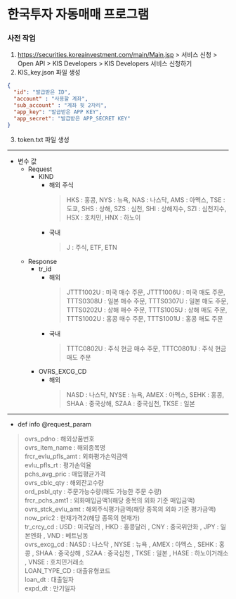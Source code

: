 # 한국투자 자동매매 프로그램

### 사전 작업
1. https://securities.koreainvestment.com/main/Main.jsp > 서비스 신청 > Open API > KIS Developers > KIS Developers 서비스 신청하기 
2. KIS_key.json 파일 생성
```json
{
  "id": "발급받은 ID",
  "account" : "사용할 계좌",
  "sub_account" : "계좌 뒷 2자리",
  "app_key": "발급받은 APP KEY",
  "app_secret": "발급받은 APP_SECRET KEY"
}
```
3. token.txt 파일 생성
---
* 변수 값
  * Request 
    * KIND 
      * 해외 주식
        > HKS : 홍콩, NYS : 뉴욕, NAS : 나스닥, AMS : 아멕스, TSE : 도쿄, SHS : 상해, SZS : 심천, SHI : 상해지수, SZI : 심천지수, HSX : 호치민, HNX : 하노이
      * 국내 
        > J : 주식, ETF, ETN
  * Response
    * tr_id
      * 해외
        > JTTT1002U : 미국 매수 주문, JTTT1006U : 미국 매도 주문, TTTS0308U : 일본 매수 주문, TTTS0307U : 일본 매도 주문, TTTS0202U : 상해 매수 주문, TTTS1005U : 상해 매도 주문, TTTS1002U : 홍콩 매수 주문, TTTS1001U : 홍콩 매도 주문
      * 국내
        > TTTC0802U : 주식 현금 매수 주문, TTTC0801U : 주식 현금 매도 주문
    * OVRS_EXCG_CD
      * 해외
        > NASD : 나스닥, NYSE : 뉴욕, AMEX : 아멕스, SEHK : 홍콩, SHAA : 중국상해, SZAA : 중국심천, TKSE : 일본
---
* def info @request_param
> ovrs_pdno : 해외상품번호\
ovrs_item_name : 해외종목명\
frcr_evlu_pfls_amt : 외화평가손익금액\
evlu_pfls_rt : 평가손익율\
pchs_avg_pric : 매입평균가격\
ovrs_cblc_qty : 해외잔고수량\
ord_psbl_qty : 주문가능수량(매도 가능한 주문 수량)\
frcr_pchs_amt1 : 외화매입금액1(해당 종목의 외화 기준 매입금액)\
ovrs_stck_evlu_amt : 해외주식평가금액(해당 종목의 외화 기준 평가금액)\
now_pric2 : 현재가격2(해당 종목의 현재가)\
tr_crcy_cd : USD : 미국달러 , HKD : 홍콩달러 , CNY : 중국위안화 , JPY : 일본엔화 , VND : 베트남동\
ovrs_excg_cd : NASD : 나스닥 , NYSE : 뉴욕 , AMEX : 아멕스 , SEHK : 홍콩 , SHAA : 중국상해 , SZAA : 중국심천 , TKSE : 일본 , HASE : 하노이거래소 , VNSE : 호치민거래소\
LOAN_TYPE_CD : 대출유형코드\
loan_dt : 대출일자\
expd_dt : 만기일자
